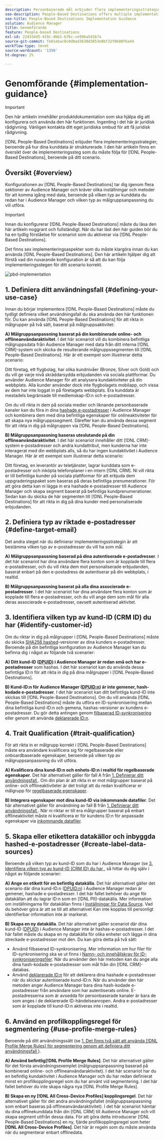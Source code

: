 ```yaml
---
description: Personbaserade mål erbjuder flera implementeringsstrategier, beroende på hur kunddata är strukturerade. I den här artikeln finns en översikt över de implementeringssteg som du måste följa för personbaserade mål, beroende på ditt scenario.
seo-description: People-Based Destinations offers multiple implementation strategies, depending on how your customer data is structured. This article provides an overview of the implementation steps that you need to follow for People-Based Destinations, depending on your scenario.
seo-title: People-Based Destinations Implementation Guidance
solution: Audience Manager
title: Genomförande
feature: People-based Destinations
exl-id: 224334d5-419c-4bb1-b76c-ce996a543b7a
source-git-commit: fe01ebac8c0d0ad3630d3853e0bf32f0b00f6a44
workflow-type: tm+mt
source-wordcount: '1350'
ht-degree: 2%

---
```


# Genomförande {#implementation-guidance}

>[!IMPORTANT]
>Den här artikeln innehåller produktdokumentation som ska hjälpa dig att konfigurera och använda den här funktionen. Ingenting i det här är juridisk rådgivning. Vänligen kontakta ditt eget juridiska ombud för att få juridisk rådgivning.

[!DNL People-Based Destinations] erbjuder flera implementeringsstrategier, beroende på hur dina kunddata är strukturerade. I den här artikeln finns en översikt över de implementeringssteg som du måste följa för [!DNL People-Based Destinations], beroende på ditt scenario.

## Översikt {#overview}

Konfigurationen av [!DNL People-Based Destinations] tar dig igenom flera sektioner av Audience Manager och kräver olika inställningar och metoder för att komma igång med data, beroende på vilken typ av kunddata du redan har i Audience Manager och vilken typ av målgruppsanpassning du vill utföra.

>[!IMPORTANT]
> Innan du konfigurerar [!DNL People-Based Destinations] måste du läsa den här artikeln noggrant och fullständigt. När du har läst den här guiden bör du ha en tydlig förståelse för scenariot som du aktiverar via [!DNL People-Based Destinations].

Det finns sex implementeringsaspekter som du måste klargöra innan du kan använda [!DNL People-Based Destinations]. Den här artikeln hjälper dig att förstå vad din nuvarande konfiguration är så att du kan följa implementeringsstegen för ditt scenario korrekt.

![pbd-implementation](assets/pbd-implementation.png)

## 1. Definiera ditt användningsfall {#defining-your-use-case}

Innan du börjar implementera [!DNL People-Based Destinations] måste du tydligt definiera vilket användningsfall du ska använda den här funktionen för. Du kan använda [!DNL People-Based Destinations] för att rikta in målgrupper på två sätt, baserat på målgruppsaktivitet:

**A) Målgruppsanpassning baserat på din kombinerade online- och offlineanvändaraktivitet**. I det här scenariot vill du kombinera befintliga målgruppsdata från Audience Manager med data från ditt interna [!DNL CRM]-system och skicka de resulterande målgruppssegmenten till [!DNL People-Based Destinations]. Här är ett exempel som illustrerar detta scenario:

Ditt företag, ett flygbolag, har olika kundnivåer (Bronze, Silver och Gold) och du vill ge varje nivå skräddarsydda erbjudanden via sociala plattformar. Du använder Audience Manager för att analysera kundaktiviteter på din webbplats. Alla kunder använder dock inte flygbolagets mobilapp, och vissa av dem har inte loggat in på företagets webbplats. Era kunddata är mestadels begränsade till medlemskap-ID:n och e-postadresser.

Om du vill rikta in dem på sociala medier och liknande personbaserade kanaler kan du föra in dina [hashade e-postadresser](people-based-destinations-prerequisites.md) i Audience Manager och kombinera dem med dina befintliga egenskaper för onlineaktiviteter för att skapa nya målgruppssegment. Därefter kan du använda dessa segment för att rikta in dig på målgruppen via [!DNL People-Based Destinations].

**B) Målgruppsanpassning baseras uteslutande på din offlineanvändaraktivitet**. I det här scenariot innehåller ditt [!DNL CRM]-system e-postadresser och andra kundattribut, men kunderna har inte interagerat med din webbplats alls, så du har ingen kundaktivitet i Audience Manager. Här är ett exempel som illustrerar detta scenario:

Ditt företag, en leverantör av teletjänster, lagrar kunddata som e-postadresser och inköpta telefonplaner i en intern [!DNL CRM]. Ni vill rikta er till befintliga kunder på sociala plattformar för att erbjuda dem uppgraderingspaket som baseras på deras befintliga prenumerationer. För att göra detta kan ni lägga in era hashade e-postadresser till Audience Manager och skapa segment baserat på befintliga kundprenumerationer. Sedan kan du skicka de här segmenten till [!DNL People-Based Destinations] för att rikta in dig på dina kunder med personaliserade erbjudanden.

## 2. Definiera typ av riktade e-postadresser {#define-target-email}

Det andra steget när du definierar implementeringsstrategin är att bestämma vilken typ av e-postadresser du vill ha som mål.

**A) Målgruppsanpassning baserad på dina autentiserade e-postadresser**. I det här scenariot har dina användare flera konton som är kopplade till flera e-postadresser, och du vill rikta dem mot personaliserade erbjudanden, baserat enbart på den e-postadress de autentiserar på din webbplats, i realtid.

**B) Målgruppsanpassning baserat på alla dina associerade e-postadresser**. I det här scenariot har dina användare flera konton som är kopplade till flera e-postadresser, och du vill ange dem som mål för alla deras associerade e-postadresser, oavsett autentiserad aktivitet.

## 3. Identifiera vilken typ av kund-ID (CRM ID) du har {#identify-customer-id}

Om du riktar in dig på målgrupper i [!DNL People-Based Destinations] måste du skicka [ SHA256 hashed](people-based-destinations-prerequisites.md)-versioner av dina kunders e-postadresser. Beroende på din befintliga konfiguration av Audience Manager kan du befinna dig i något av följande två scenarier:

**A) Ditt kund-ID ([DPUID](../../reference/ids-in-aam.md)) i Audience Manager är redan små och har e-postadresser** som hashas. I det här scenariot kan du använda dessa befintliga ID:n för att rikta in dig på dina målgrupper i [!DNL People-Based Destinations].

**B) Kund-ID:n för Audience Manager ([DPUID:n](../../reference/ids-in-aam.md)) är inte gemener, hash-kodade e-postadresser**. I det här scenariot kan ditt befintliga kund-ID inte skickas till [!DNL People-Based Destinations]. Om du vill använda [!DNL People-Based Destinations] måste du utföra en ID-synkronisering mellan dina befintliga kund-ID:n och gemena, hashas-versioner av kundens e-postadresser. Du gör detta antingen genom [filbaserad ID-synkronisering](../../integration/sending-audience-data/batch-data-transfer-explained/id-sync-file-based.md) eller genom att använda [deklarerade ID:n](../declared-ids.md).

## 4. Trait Qualification {#trait-qualification}

För att rikta in er målgrupp korrekt i [!DNL People-Based Destinations] måste era användare kvalificera sig för regelbaserade eller onboardbaserade egenskaper, beroende på vilken typ av målgruppsanpassning du vill utföra.

**A) Kvalificera dina kund-ID:n och enhets-ID:n i realtid för regelbaserade egenskaper**. Det här alternativet gäller för fall A från [ 1. Definierar ditt användningsfall ](people-based-destinations-workflow.md#defining-your-use-case). Om din plan är att rikta in er mot målgrupper baserat på online- och offlineaktiviteter är det troligt att du redan kvalificerar er målgrupp för [regelbaserade egenskaper](../traits/trait-and-segment-qualification-reference.md).

**B) Integrera egenskaper mot dina kund-ID via inkommande datafiler**. Det här alternativet gäller för användning av fall B från [1. Definierar ditt användningsfall ](people-based-destinations-workflow.md#defining-your-use-case). När ni riktar er till era målgrupper baserat på enbart offlineaktivitet måste ni kvalificera er för kundens ID:n för anpassade egenskaper via [inkommande datafiler](../../integration/sending-audience-data/batch-data-transfer-explained/inbound-file-contents.md).

## 5. Skapa eller etikettera datakällor och inbyggda hashed-e-postadresser {#create-label-data-sources}

Beroende på vilken typ av kund-ID som du har i Audience Manager (se [3. Identifiera vilken typ av kund-ID (CRM ID) du har ](people-based-destinations-workflow.md#identify-customer-id), så hittar du dig själv i något av följande scenarier:

**A) Ange en etikett för en befintlig datakälla**. Det här alternativet gäller det scenario där dina kund-ID:n ([DPUID:n](../../reference/ids-in-aam.md)) i Audience Manager redan är gemener, hashade e-postadresser. I det här fallet behöver du ange för datakällan att du lagrar ID:n som en [!DNL PII]-datakälla. Mer information om inställningarna för datakällan finns i [Inställningar för Data Source](../datasources-list-and-settings.md). Vad du behöver göra är att se till att alternativet Kan inte kopplas till personligt identifierbar information inte är markerat.

**B) Skapa en ny datakälla**. Det här alternativet gäller scenariot där dina kund-ID ([DPUID](../../reference/ids-in-aam.md)) i Audience Manager inte är hashas-e-postadresser. I det här fallet måste du skapa en ny datakälla för olika enheter och lägga in dina streckade e-postadresser mot den. Du kan göra detta på två sätt:

* Använd filbaserad ID-synkronisering. Mer information om hur filer för ID-synkronisering ska se ut finns i [Namn- och innehållskrav för ID-synkroniseringsfiler](../../integration/sending-audience-data/batch-data-transfer-explained/id-sync-file-based.md). När du använder den här metoden kan du ange alla dina hash-kodade e-postadresser som mål från din [!DNL CRM]-databas.
* Använd [deklarerade ID:n](../declared-ids.md) för att deklarera dina hashade e-postadresser när du skickar autentiserade kund-ID:n. När du använder den här metoden anger Audience Manager bara dina hash-kodade e-postadresser från användare som har autentiserats online. E-postadresserna som är avsedda för personbaserade kanaler är bara de som anges i de deklarerade ID-händelseanropen. Andra e-postadresser som är kopplade till kund-ID:n aktiveras inte i realtid.

## 6. Använd en profilkopplingsregel för segmentering {#use-profile-merge-rules}

Beroende på ditt användningssätt (se [1. Det finns två sätt att använda [!DNL Profile Merge Rules] för segmentering genom att definiera ditt användningsfall ](people-based-destinations-workflow.md#defining-your-use-case)).

**A) Använd befintlig[!DNL Profile Merge Rules]**. Det här alternativet gäller för det första användningsexemplet (målgruppsanpassning baserad på kombinerad online- och offlineanvändaraktivitet). I det här scenariot har du en befintlig kundaktivitet i Audience Manager och du har redan definierat minst en profilkopplingsregel som du har använt vid segmentering. I det här fallet behöver du inte skapa några nya [!DNL Profile Merge Rules].

**B) Skapa en ny [!DNL All Cross-Device Profiles] kopplingsregel**. Det här alternativet gäller för det andra användningsfallet (målgruppsanpassning som enbart baseras på offlineanvändaraktivitet). I det här scenariot hämtar du dina offlinekunddata från din [!DNL CRM] till Audience Manager och vill skapa segment utifrån dessa data. För att göra detta introducerar [!DNL People-Based Destinations] en ny, fjärde profilkopplingsregel som heter **[!DNL All Cross-Device Profiles]**. Det här är regeln som du måste använda när du segmenterar enbart offlinedata.
